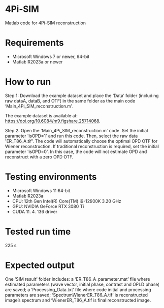 # 4Pi-SIM
Matlab code for 4Pi-SIM reconstruction

# Requirements
  - Microsoft Windows 7 or newer, 64-bit
  - Matlab R2023a or newer

# How to run

Step 1: Download the example dataset and place the ‘Data’ folder (including raw dataA, dataB, and OTF) in the same folder as the main code ‘Main_4Pi_SIM_reconstruction.m’.

The example dataset is available at: https://doi.org/10.6084/m9.figshare.25714068.

Step 2: Open the 'Main_4Pi_SIM_reconstruction.m' code. Set the initial parameter 'isOPD=1' and run this code. Then, select the raw data 'ER_T86_A.tif'. The code will automatically choose the optimal OPD OTF for Wiener reconstruction. If traditional reconstruction is required, set the initial parameter 'isOPD=0'. In this case, the code will not estimate OPD and reconstruct with a zero OPD OTF.

# Testing environments
  - Microsoft Windows 11 64-bit
  - Matlab R2023a
  - CPU: 12th Gen Intel(R) Core(TM) i9-12900K 3.20 GHz
  - GPU: NVIDIA GeForce RTX 3080 Ti
  - CUDA 11. 4. 136 driver

# Tested run time
225 s

# Expected output
One ‘SIM result’ folder includes: a ‘ER_T86_A_parameter.mat’ file where estimated parameters (wave vector, initial phase, contrast and OPLD phase) are saved; a ‘Processing_Data.txt’ file where code initial and processing parameters are saved; ‘SpectrumWienerER_T86_A.tif’ is reconstructed image’s spectrum and ‘WienerER_T86_A.tif is final reconstructed image.
